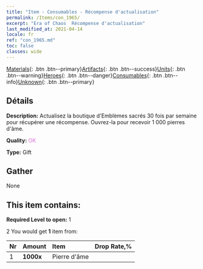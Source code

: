 ```yaml
---
title: "Item - Consumables - Récompense d'actualisation"
permalink: /Items/con_1965/
excerpt: "Era of Chaos  Récompense d'actualisation"
last_modified_at: 2021-04-14
locale: fr
ref: "con_1965.md"
toc: false
classes: wide
---
```

 [Materials](/fr/Items/){: .btn .btn--primary}[Artifacts](/fr/Items/Artifacts/){: .btn .btn--success}[Units](/fr/Items/Units/){: .btn .btn--warning}[Heroes](/fr/Items/Heroes/){: .btn .btn--danger}[Consumables](/fr/Items/Consumables/){: .btn .btn--info}[Unknown](/fr/Items/Unknown/){: .btn .btn--primary}

## Détails
 **Description:** Actualisez la boutique d'Emblèmes sacrés 30 fois par semaine pour récupérer une récompense. Ouvrez-la pour recevoir 1 000 pierres d'âme.

 **Quality:** <span style="color: #DA70D6">OK</span>

 **Type:** Gift

## Gather

  None

## This item contains:

 **Required Level to open:** 1

 2 You would get **1** item  from:

  | Nr | Amount |     Item    | Drop Rate,% |
  |:---|:-------|:------------|:---------:|
  | 1 |  **1000x** | Pierre d'âme  |  | 100 | 
